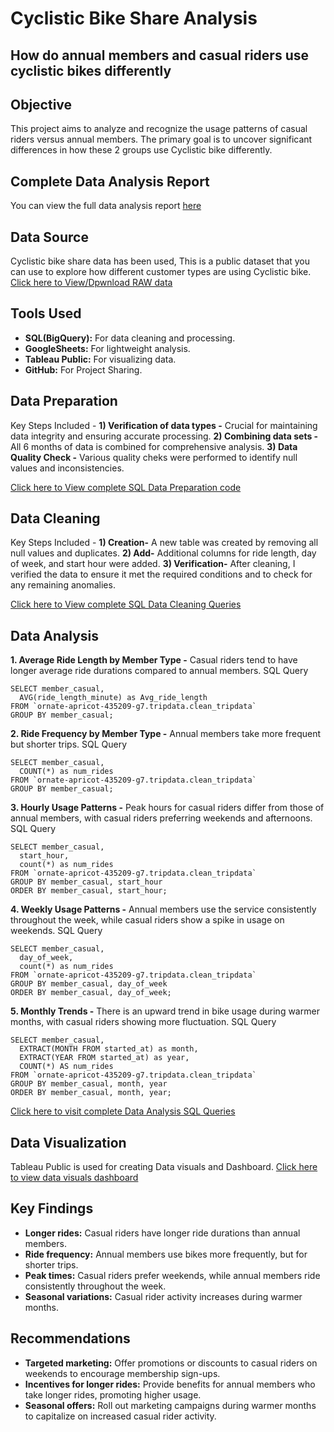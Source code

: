 # Cyclistic Bike Share Analysis
## How do annual members and casual riders use cyclistic bikes differently

## Objective
This project aims to analyze and recognize the usage patterns of casual riders versus annual members.
The primary goal is to uncover significant differences in how these 2 groups use Cyclistic bike differently.

## Complete Data Analysis Report
You can view the full data analysis report [here](https://github.com/PrateekSharma8368/cyclistic-bike-sharing-analysis/blob/main/Data%20Analysis%20Complete%20Report/Cyclistic-bike-share-Report.pdf)

## Data Source
Cyclistic bike share data has been used, This is a public dataset that you can use to explore how different customer types are using Cyclistic bike.
[Click here to View/Dpwnload RAW data](https://github.com/PrateekSharma8368/cyclistic-bike-sharing-analysis/tree/main/RAW%20data)

## Tools Used
* **SQL(BigQuery):** For data cleaning and processing.
* **GoogleSheets:** For lightweight analysis.
* **Tableau Public:** For visualizing data.
* **GitHub:** For Project Sharing.

## Data Preparation
Key Steps Included -
**1) Verification of data types -** Crucial for maintaining data integrity and ensuring accurate processing.
**2) Combining data sets -** All 6 months of data is combined for comprehensive analysis.
**3) Data Quality Check -** Various quality cheks were performed to identify null values and inconsistencies.

[Click here to View complete SQL Data Preparation code](https://github.com/PrateekSharma8368/cyclistic-bike-sharing-analysis/blob/main/SQL_code_file/Preparaing_and_Processing_SQL_queries.txt)

## Data Cleaning
Key Steps Included -
**1) Creation-** A new table was created by removing all null values and duplicates.
**2) Add-** Additional columns for ride length, day of week, and start hour were added.
**3) Verification-** After cleaning, I verified the data to ensure it met the required conditions and to check for any remaining anomalies.

[Click here to View complete SQL Data Cleaning Queries](https://github.com/PrateekSharma8368/cyclistic-bike-sharing-analysis/blob/main/SQL_code_file/Preparaing_and_Processing_SQL_queries.txt)

 ## Data Analysis
**1. Average Ride Length by Member Type -**
Casual riders tend to have longer average ride durations compared to annual members.
SQL Query
```
SELECT member_casual,
  AVG(ride_length_minute) as Avg_ride_length
FROM `ornate-apricot-435209-g7.tripdata.clean_tripdata`
GROUP BY member_casual;
```

**2. Ride Frequency by Member Type -**
Annual members take more frequent but shorter trips.
SQL Query
```
SELECT member_casual,
  COUNT(*) as num_rides
FROM `ornate-apricot-435209-g7.tripdata.clean_tripdata`
GROUP BY member_casual;

```

**3. Hourly Usage Patterns -**
Peak hours for casual riders differ from those of annual members, with casual riders preferring weekends and afternoons.
SQL Query
```
SELECT member_casual,
  start_hour,
  count(*) as num_rides
FROM `ornate-apricot-435209-g7.tripdata.clean_tripdata`
GROUP BY member_casual, start_hour
ORDER BY member_casual, start_hour;
```

**4. Weekly Usage Patterns -**
Annual members use the service consistently throughout the week, while casual riders show a spike in usage on weekends.
SQL Query
```
SELECT member_casual,
  day_of_week,
  count(*) as num_rides
FROM `ornate-apricot-435209-g7.tripdata.clean_tripdata`
GROUP BY member_casual, day_of_week
ORDER BY member_casual, day_of_week;
```

**5. Monthly Trends -**
There is an upward trend in bike usage during warmer months, with casual riders showing more fluctuation.
 SQL Query
```
SELECT member_casual,
  EXTRACT(MONTH FROM started_at) as month,
  EXTRACT(YEAR FROM started_at) as year,
  COUNT(*) AS num_rides
FROM `ornate-apricot-435209-g7.tripdata.clean_tripdata`
GROUP BY member_casual, month, year
ORDER BY member_casual, month, year;
```
[Click here to visit complete Data Analysis SQL Queries](https://github.com/PrateekSharma8368/cyclistic-bike-sharing-analysis/blob/main/SQL_code_file/Complete_analysis_SQL_queries.txt)

## Data Visualization
Tableau Public is used for creating Data visuals and Dashboard.
[Click here to view data visuals dashboard](https://github.com/PrateekSharma8368/cyclistic-bike-sharing-analysis/blob/main/Data%20Visualization/Cyclistic%20Bike-Share%20Dash.png)

## Key Findings
* **Longer rides:** Casual riders have longer ride durations than annual members.
* **Ride frequency:** Annual members use bikes more frequently, but for shorter trips.
* **Peak times:** Casual riders prefer weekends, while annual members ride consistently throughout the week.
* **Seasonal variations:** Casual rider activity increases during warmer months.
  
## Recommendations
* **Targeted marketing:** Offer promotions or discounts to casual riders on weekends to encourage membership sign-ups.
* **Incentives for longer rides:** Provide benefits for annual members who take longer rides, promoting higher usage.
* **Seasonal offers:** Roll out marketing campaigns during warmer months to capitalize on increased casual rider activity.
